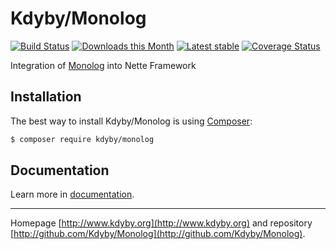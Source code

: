 Kdyby/Monolog
======

[![Build Status](https://travis-ci.org/Kdyby/Monolog.svg?branch=master)](https://travis-ci.org/Kdyby/Monolog)
[![Downloads this Month](https://img.shields.io/packagist/dm/kdyby/monolog.svg)](https://packagist.org/packages/kdyby/monolog)
[![Latest stable](https://img.shields.io/packagist/v/kdyby/monolog.svg)](https://packagist.org/packages/kdyby/monolog)
[![Coverage Status](https://coveralls.io/repos/github/Kdyby/Monolog/badge.svg?branch=master)](https://coveralls.io/github/Kdyby/Monolog?branch=master)

Integration of [Monolog](https://github.com/Seldaek/monolog) into Nette Framework

Installation
------------

The best way to install Kdyby/Monolog is using  [Composer](http://getcomposer.org/):

```sh
$ composer require kdyby/monolog
```

Documentation
------------

Learn more in [documentation](https://github.com/Kdyby/Monolog/blob/master/docs/en/index.md).

-----

Homepage [http://www.kdyby.org](http://www.kdyby.org) and repository [http://github.com/Kdyby/Monolog](http://github.com/Kdyby/Monolog).
